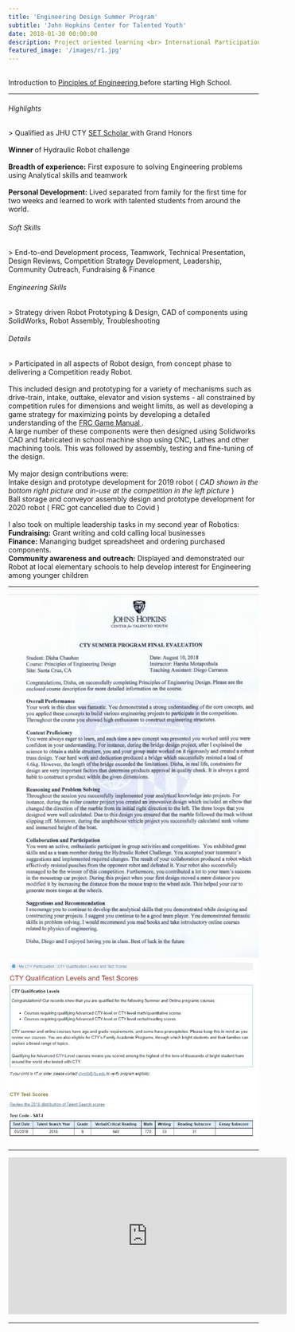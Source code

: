 ```yaml
---
title: 'Engineering Design Summer Program'
subtitle: 'John Hopkins Center for Talented Youth'
date: 2018-01-30 00:00:00
description: Project oriented learning <br> International Participation <br> Residential Camp at UC Santa Cruz
featured_image: '/images/r1.jpg'
---
```


<br>
Introduction to  <a href ="https://cty.jhu.edu/summer/docs/syllabi/egrd_1.pdf/"> Pinciples of Engineering </a> before starting High School. 

<hr>
  
<h6> Highlights </h6>
> Qualified as JHU CTY <a href="https://cty.jhu.edu/set/"> SET Scholar  </a> with Grand Honors <br><br> <b> Winner </b> of Hydraulic Robot challenge <br><br> <b>Breadth of experience:</b> First exposure to solving Engineering problems using Analytical skills and teamwork <br><br> <b>Personal Development:</b> Lived separated from family for the first time for two weeks and learned to work with talented students from around the world. 

<h6> Soft Skills </h6>
> End-to-end Development process, Teamwork, Technical Presentation, Design Reviews, Competition Strategy Development, Leadership, Community Outreach, Fundraising & Finance

<h6> Engineering Skills </h6>
> Strategy driven Robot Prototyping & Design, CAD of components using SolidWorks, Robot Assembly, Troubleshooting


<h6> Details </h6>
> Participated in all aspects of Robot design, from concept phase to delivering a Competition ready Robot. 
<br><br> This included design and prototyping for a variety of mechanisms such as drive-train, intake, outtake, elevator and vision systems - all constrained by competition rules for dimensions and weight limits, as well as developing a game strategy for maximizing points by developing a detailed understanding of the <a href="https://firstfrc.blob.core.windows.net/frc2020/Manual/2020FRCGameSeasonManual.pdf"> FRC Game Manual </a>.  
<br> A large number of these components were then designed using Solidworks CAD and fabricated in school machine shop using CNC, Lathes and other machining tools.  This was followed by assembly, testing and fine-tuning of the design. 
<br><br> My major design contributions were:  <br> Intake design and prototype development for 2019 robot (<i> CAD shown in the bottom right picture and in-use at the competition in the left picture </i>) <br> Ball storage and conveyor assembly design and prototype development for 2020 robot ( FRC got cancelled due to Covid ) <br><br>I also took on multiple leadership tasks in my second year of Robotics: <br> <b>Fundraising:</b> Grant writing and cold calling local businesses <br> <b>Finance:</b> Mananging budget spreadsheet and ordering purchased components. <br> <b>Community awareness and outreach:</b> Displayed and demonstrated our Robot at local elementary schools to help develop interest for Engineering among younger children


---


<div class="gallery" data-columns="2">
	<img src="/images/cty.JPG">
	<img src="/images/cty-qual.JPG">
</div>


---


<iframe width="560" height="315" src="https://www.youtube.com/embed/pdRBp6AnNCw" frameborder="0" allow="accelerometer; autoplay; clipboard-write; encrypted-media; gyroscope; picture-in-picture" allowfullscreen></iframe>


---


